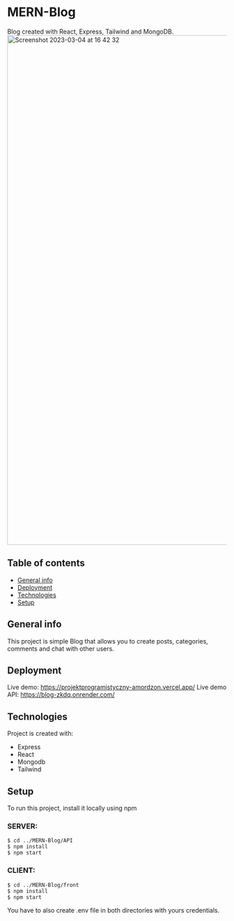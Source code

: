 # MERN-Blog
Blog created with React, Express, Tailwind and MongoDB.
<img width="1167" alt="Screenshot 2023-03-04 at 16 42 32" src="https://user-images.githubusercontent.com/97406794/222915366-87c03a89-6631-484a-a8d2-b1226be0e468.png">


## Table of contents
* [General info](#general-info)
* [Deployment](#deployment)
* [Technologies](#technologies)
* [Setup](#setup)

## General info
This project is simple Blog that allows you to create posts, categories, comments and chat with other users.


## Deployment
Live demo: https://projektprogramistyczny-amordzon.vercel.app/
Live demo API: https://blog-zkdq.onrender.com/
 
## Technologies
Project is created with:
* Express
* React
* Mongodb
* Tailwind
	
## Setup
To run this project, install it locally using npm 
### SERVER:

```
$ cd ../MERN-Blog/API
$ npm install
$ npm start
```

### CLIENT:
```
$ cd ../MERN-Blog/front
$ npm install
$ npm start
```

You have to also create .env file in both directories with yours credentials.

